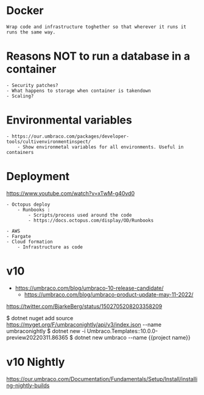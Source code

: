 # Docker

    Wrap code and infrastructure toghether so that wherever it runs it runs the same way.


# Reasons NOT to run a database in a container

    - Security patches?
    - What happens to storage when container is takendown
    - Scaling?


# Environmental variables 
    - https://our.umbraco.com/packages/developer-tools/cultivenvironmentinspect/
        - Show environmetal variables for all environments. Useful in containers

# Deployment

https://www.youtube.com/watch?v=xTwM-g40vd0

    - Octopus deploy
        - Runbooks :
            - Scripts/process used around the code 
            - https://docs.octopus.com/display/OD/Runbooks

    - AWS
    - Fargate
    - Cloud formation
        - Infrastructure as code
    
# v10

- https://umbraco.com/blog/umbraco-10-release-candidate/
    - https://umbraco.com/blog/umbraco-product-update-may-11-2022/

https://twitter.com/BjarkeBerg/status/1502705208203358209

$ dotnet nuget add source https://myget.org/F/umbraconightly/api/v3/index.json --name umbraconightly
 $ dotnet new -i Umbraco.Templates::10.0.0-preview20220311.86365
 $ dotnet new umbraco --name {{project name}}

# v10 Nightly

https://our.umbraco.com/Documentation/Fundamentals/Setup/Install/installing-nightly-builds